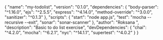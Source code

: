 {
  "name": "my-todolist",
  "version": "0.1.0",
  "dependencies": {
    "body-parser": "^1.16.0",
    "ejs": "^2.5.5",
    "express": "^4.14.0",
    "method-override": "^3.0.0",
    "sanitizer": "^0.1.3"
  },
  "scripts": {
    "start": "node app.js",
    "test": "mocha --recursive --exit",
    "sonar": "sonar-scanner"
  },
  "author": "Roksana ",
  "description": "Basic to do list exercise",
  "devDependencies": {
    "chai": "^4.2.0",
    "mocha": "^6.2.1",
    "nyc": "^14.1.1",
    "supertest": "^4.0.2"
  }
}
